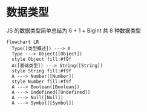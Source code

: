 # 数据类型

JS 的数据类型简单总结为 6 + 1 + BigInt 共 8 种数据类型

```mermaid
flowchart LR
  Type([类型概述]) ---> A
  Type ---> Object([Object])
  style Object fill:#f9f
  A([基础类型]) ---> String([String])
  style String fill:#f9f
  A ---> Number([Number])
  style Number fill:#f9f
  A ---> Boolean([Boolean])
  A ---> Undefined([Undefined])
  A ---> Null([Null])
  A ---> Symbol([Symbol])
```

